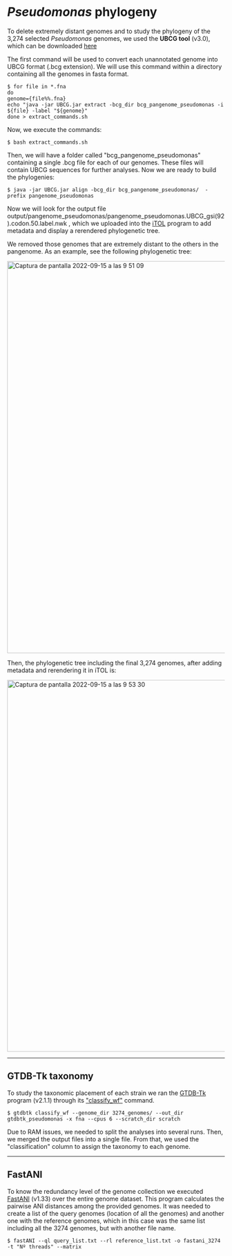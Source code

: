# *Pseudomonas* phylogeny

To delete extremely distant genomes and to study the phylogeny of the 3,274 selected _Pseudomonas_ genomes, we used the **UBCG tool** (v3.0), which can be downloaded [here](https://www.ezbiocloud.net/tools/ubcg)

The first command will be used to convert each unannotated genome into UBCG format (.bcg extension). We will use this command within a directory containing all the genomes in fasta format.

~~~
$ for file in *.fna
do
genome={file%%.fna}
echo "java -jar UBCG.jar extract -bcg_dir bcg_pangenome_pseudomonas -i ${file} -label "${genome}"
done > extract_commands.sh
~~~

Now, we execute the commands:
~~~
$ bash extract_commands.sh
~~~
Then, we will have a folder called "bcg_pangenome_pseudomonas" containing a single .bcg file for each of our genomes. These files will contain UBCG sequences for further analyses. Now we are ready to build the phylogenies:

~~~
$ java -jar UBCG.jar align -bcg_dir bcg_pangenome_pseudomonas/  -prefix pangenome_pseudomonas
~~~

Now we will look for the output file output/pangenome_pseudomonas/pangenome_pseudomonas.UBCG_gsi(92).codon.50.label.nwk , which we uploaded into the [iTOL](https://itol.embl.de/) program  to add metadata and display a rerendered phylogenetic tree.

We removed those genomes that are extremely distant to the others in the pangenome. As an example, see the following phylogenetic tree:

<img width="908" alt="Captura de pantalla 2022-09-15 a las 9 51 09" src="https://user-images.githubusercontent.com/50806485/190347268-e0cf1769-7cda-4323-9a45-df3e52adc3ec.png">

Then, the phylogenetic tree including the final 3,274 genomes, after adding metadata and rerendering it in iTOL is:

<img width="861" alt="Captura de pantalla 2022-09-15 a las 9 53 30" src="https://user-images.githubusercontent.com/50806485/190347798-8aa74a07-da93-43af-8fec-1aa6ec83e3ec.png">


---
## GTDB-Tk taxonomy
To study the taxonomic placement of each strain we ran the [GTDB-Tk](https://ecogenomics.github.io/GTDBTk/announcements.html) program (v2.1.1) through its ["classify_wf"](https://ecogenomics.github.io/GTDBTk/commands/classify_wf.html) command. 

~~~
$ gtdbtk classify_wf --genome_dir 3274_genomes/ --out_dir gtdbtk_pseudomonas -x fna --cpus 6 --scratch_dir scratch
~~~

Due to RAM issues, we needed to split the analyses into several runs. Then, we merged the output files into a single file. From that, we used the "classification" column to assign the taxonomy to each genome.

---
## FastANI
To know the redundancy level of the genome collection we executed [FastANI](https://github.com/ParBLiSS/FastANI) (v1.33) over the entire genome dataset. This program calculates the pairwise ANI distances among the provided genomes. It was needed to create a list of the query genomes (location of all the genomes) and another one with the reference genomes, which in this case was the same list including all the 3274 genomes, but with another file name.

~~~
$ fastANI --ql query_list.txt --rl reference_list.txt -o fastani_3274 -t "Nº threads" --matrix
~~~
